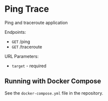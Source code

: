 # Ping Trace

Ping and traceroute application

Endpoints:

- `GET` /ping
- `GET` /traceroute

URL Parameters:

- `target` - required

## Running with Docker Compose

See the `docker-compose.yml` file in the repository.
